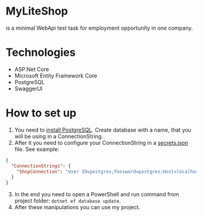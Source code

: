 # MyLiteShop 

is a minimal WebApi test task for employment opportunity in one company. 

# Technologies

 - ASP.Net Core
 - Microsoft Entity Framework Core
 - PostgreSQL
 - SwaggerUI

# How to set up

1. You need to [install PostgreSQL](https://www.postgresql.org/). Create database with a name, that you will be using in a ConnectionString. 
2. After it you need to configure your ConnectionString in a [secrets.json](https://docs.microsoft.com/en-us/aspnet/core/security/app-secrets?view=aspnetcore-6.0&tabs=windows#json-structure-flattening-in-visual-studio) file. See example:
```json
{
  "ConnectionStrings": {
    "ShopConnection": "User ID=postgres;Password=postgres;Host=localhost;Port=5432;Database=myLiteShop;"
  }
}
```
3. In the end you need to open a PowerShell and run command from project folder: `dotnet ef database update`. 
4. After these manipulations you can use my project.
